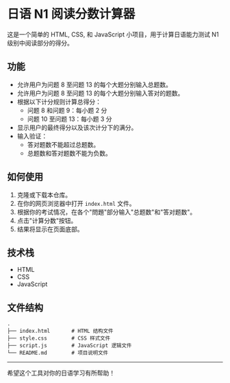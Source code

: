 # 日语 N1 阅读分数计算器

这是一个简单的 HTML, CSS, 和 JavaScript 小项目，用于计算日语能力测试 N1 级别中阅读部分的得分。

## 功能

- 允许用户为问题 8 至问题 13 的每个大题分别输入总题数。
- 允许用户为问题 8 至问题 13 的每个大题分别输入答对的题数。
- 根据以下计分规则计算总得分：
  - 问题 8 和问题 9：每小题 2 分
  - 问题 10 至问题 13：每小题 3 分
- 显示用户的最终得分以及该次计分下的满分。
- 输入验证：
  - 答对题数不能超过总题数。
  - 总题数和答对题数不能为负数。

## 如何使用

1.  克隆或下载本仓库。
2.  在你的网页浏览器中打开 `index.html` 文件。
3.  根据你的考试情况，在各个"問題"部分输入"总题数"和"答对题数"。
4.  点击"计算分数"按钮。
5.  结果将显示在页面底部。

## 技术栈

- HTML
- CSS
- JavaScript

## 文件结构

```
.
├── index.html       # HTML 结构文件
├── style.css        # CSS 样式文件
├── script.js        # JavaScript 逻辑文件
└── README.md        # 项目说明文件
```

---

希望这个工具对你的日语学习有所帮助！
